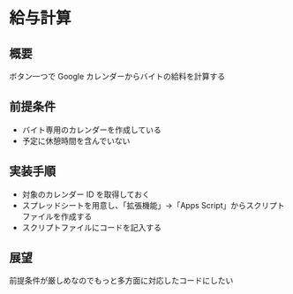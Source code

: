 # 給与計算

## 概要

ボタン一つで Google カレンダーからバイトの給料を計算する

## 前提条件

- バイト専用のカレンダーを作成している
- 予定に休憩時間を含んでいない

## 実装手順

- 対象のカレンダー ID を取得しておく
- スプレッドシートを用意し、「拡張機能」→「Apps Script」からスクリプトファイルを作成する
- スクリプトファイルにコードを記入する

## 展望

前提条件が厳しめなのでもっと多方面に対応したコードにしたい
